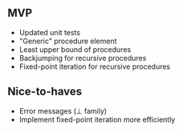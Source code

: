 ## MVP

- Updated unit tests
- "Generic" procedure element
- Least upper bound of procedures
- Backjumping for recursive procedures
- Fixed-point iteration for recursive procedures

## Nice-to-haves

- Error messages (⊥ family)
- Implement fixed-point iteration more efficiently